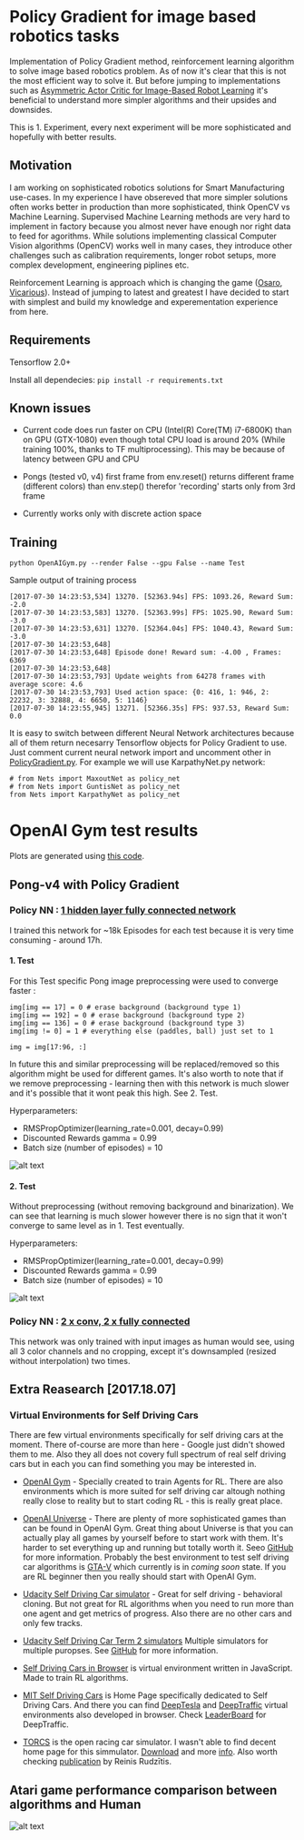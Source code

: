 # Policy Gradient for image based robotics tasks

Implementation of Policy Gradient method, reinforcement learning algorithm to solve image based robotics problem. As of now it's clear that this is not the most efficient way to solve it. But before jumping to implementations such as [Asymmetric Actor Critic for Image-Based Robot Learning](https://arxiv.org/abs/1710.06542) it's beneficial to understand more simpler algorithms and their upsides and downsides.

This is 1. Experiment, every next experiment will be more sophisticated and hopefully with better results.

## Motivation

I am working on sophisticated robotics solutions for Smart Manufacturing use-cases. In my experience I have obsereved that more simpler solutions often works better in production than more sophisticated, think OpenCV vs Machine Learning. Supervised Machine Learning methods are very hard to implement in factory because you almost never have enough nor right data to feed for agorithms. While solutions implementing classical Computer Vision algorithms (OpenCV) works well in many cases, they introduce other challenges such as calibration requirements, longer robot setups, more complex development, engineering piplines etc.

Reinforcement Learning is approach which is changing the game ([Osaro](https://www.osaro.com/), [Vicarious](https://www.vicarious.com/)). Instead of jumping to latest and greatest I have decided to start with simplest and build my knowledge and experementation experience from here.

[//]: # (Image References)

[image1]: ./Images/atari_game_performance.png "Atari game performance compare"
[image2]: ./Images/pong_pg_results.png "Pong Policy Gradient Results"
[image3]: ./Images/pong_pg_results_without_preprocessing.png "Pong Policy Gradient Results without Preprocessing"

## Requirements

Tensorflow 2.0+

Install all dependecies: `pip install -r requirements.txt`

## Known issues

* Current code does run faster on CPU (Intel(R) Core(TM) i7-6800K) than on GPU (GTX-1080) even though total CPU load is around 20% (While training 100%, thanks to TF multiprocessing). This may be because of latency between GPU and CPU

* Pongs (tested v0, v4) first frame from env.reset() returns different frame (different colors) than env.step() therefor 'recording' starts only from 3rd frame

* Currently works only with discrete action space

## Training

`python OpenAIGym.py --render False --gpu False --name Test`

Sample output of training process

```
[2017-07-30 14:23:53,534] 13270. [52363.94s] FPS: 1093.26, Reward Sum: -2.0
[2017-07-30 14:23:53,583] 13270. [52363.99s] FPS: 1025.90, Reward Sum: -3.0
[2017-07-30 14:23:53,631] 13270. [52364.04s] FPS: 1040.43, Reward Sum: -3.0
[2017-07-30 14:23:53,648]
[2017-07-30 14:23:53,648] Episode done! Reward sum: -4.00 , Frames: 6369
[2017-07-30 14:23:53,648]
[2017-07-30 14:23:53,793] Update weights from 64278 frames with average score: 4.6
[2017-07-30 14:23:53,793] Used action space: {0: 416, 1: 946, 2: 22232, 3: 32888, 4: 6650, 5: 1146}
[2017-07-30 14:23:55,945] 13271. [52366.35s] FPS: 937.53, Reward Sum: 0.0
```

It is easy to switch between different Neural Network architectures because all of them return necesarry Tensorflow objects for Policy Gradient to use. Just comment current neural network import and uncomment other in [PolicyGradient.py](./PolicyGradient.py). For example we will use KarpathyNet.py network:

```
# from Nets import MaxoutNet as policy_net
# from Nets import GuntisNet as policy_net
from Nets import KarpathyNet as policy_net
```

# OpenAI Gym test results

Plots are generated using [this code](./PlayGround.ipynb).

## Pong-v4 with Policy Gradient

### Policy NN : [1 hidden layer fully connected network](./Nets/KarpathyNet.py)

I trained this network for ~18k Episodes for each test because it is very time consuming - around 17h.

#### 1. Test

For this Test specific Pong image preprocessing were used to converge faster :

```
img[img == 17] = 0 # erase background (background type 1)
img[img == 192] = 0 # erase background (background type 2)
img[img == 136] = 0 # erase background (background type 3)
img[img != 0] = 1 # everything else (paddles, ball) just set to 1

img = img[17:96, :]
```

In future this and similar preprocessing will be replaced/removed so this algorithm might be used for different games. It's also worth to note that if we remove preprocessing - learning then with this network is much slower and it's possible that it wont peak this high. See 2. Test.

Hyperparameters:

* RMSPropOptimizer(learning_rate=0.001, decay=0.99)
* Discounted Rewards gamma = 0.99
* Batch size (number of episodes) = 10

![alt text][image2]

#### 2. Test

Without preprocessing (without removing background and binarization). We can see that learning is much slower however there is no sign that it won't converge to same level as in 1. Test eventually.

Hyperparameters:

* RMSPropOptimizer(learning_rate=0.001, decay=0.99)
* Discounted Rewards gamma = 0.99
* Batch size (number of episodes) = 10

![alt text][image3]

### Policy NN : [2 x conv, 2 x fully connected ](./Nets/GuntisNet.py)

This network was only trained with input images as human would see, using all 3 color channels and no cropping, except it's downsampled (resized without interpolation) two times.

## Extra Reasearch [2017.18.07]

### Virtual Environments for Self Driving Cars

There are few virtual environments specifically for self driving cars at the moment. There of-course are more than here - Google just didn't showed them to me. Also they all does not covery full spectrum of real self driving cars but in each you can find something you may be interested in.

* [OpenAI Gym](https://gym.openai.com/) - Specially created to train Agents for RL. There are also environments which is more suited for self driving car altough nothing really close to reality but to start coding RL - this is really great place.

* [OpenAI Universe](https://gym.openai.com/) - There are plenty of more sophisticated games than can be found in OpenAI Gym. Great thing about Universe is that you can actually play all games by yourself before to start work with them. It's harder to set everything up and running but totally worth it. Seeo [GitHub](https://github.com/openai/universe) for more information. Probably the best environment to test self driving car algorithms is [GTA-V](https://universe.openai.com/envs/gtav.SaneDriving-v0) which currently is in *coming soon* state. If you are RL beginner then you really should start with OpenAI Gym.

* [Udacity Self Driving Car simulator](https://github.com/udacity/self-driving-car-sim) - Great for self driving - behavioral cloning. But not great for RL algorithms when you need to run more than one agent and get metrics of progress. Also there are no other cars and only few tracks.

* [Udacity Self Driving Car Term 2 simulators](https://github.com/udacity/self-driving-car-sim/releases) Multiple simulators for multiple puropses. See [GitHub](https://github.com/udacity/self-driving-car-sim) for more information.

* [Self Driving Cars in Browser](http://janhuenermann.com/projects/learning-to-drive) is virtual environment written in JavaScript. Made to train RL algorithms.

* [MIT Self Driving Cars](http://selfdrivingcars.mit.edu/) is Home Page specifically dedicated to Self Driving Cars. And there you can find [DeepTesla](http://selfdrivingcars.mit.edu/deeptesla/) and [DeepTraffic](http://selfdrivingcars.mit.edu/deeptraffic/) virtual environments also developed in browser. Check [LeaderBoard](http://selfdrivingcars.mit.edu/leaderboard/) for DeepTraffic.

* [TORCS](https://en.wikipedia.org/wiki/TORCS) is the open racing car simulator. I wasn't able to find decent home page for this simmulator. [Download](https://sourceforge.net/projects/torcs/) and more [info](http://torcs.sourceforge.net/). Also worth checking [publication](http://personal.ee.surrey.ac.uk/Personal/N.Pugeault/projects/RRUDZITS_LEARNING_AUTONOMOUS_DRIVING_FINAL.pdf) by Reinis Rudzītis.

## Atari game performance comparison between algorithms and Human

![alt text][image1]